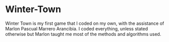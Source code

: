 # Winter-Town
Winter Town is my first game that I coded on my own, with the assistance of Marlon Pascual Marrero Arancibia. I coded everything, unless stated otherwise but Marlon taught me most of the methods and algorithms used.
